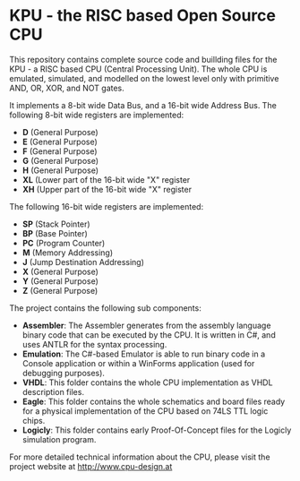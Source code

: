 # KPU - the RISC based Open Source CPU
This repository contains complete source code and buillding files for the KPU - a RISC based CPU (Central Processing Unit). The whole CPU is emulated, simulated, and modelled on the lowest level only with primitive AND, OR, XOR, and NOT gates.

It implements a 8-bit wide Data Bus, and a 16-bit wide Address Bus. The following 8-bit wide registers are implemented:
<ul>
<li><b>D</b> (General Purpose)</li>
<li><b>E</b> (General Purpose)</li>
<li><b>F</b> (General Purpose)</li>
<li><b>G</b> (General Purpose)</li>
<li><b>H</b> (General Purpose)</li>
<li><b>XL</b> (Lower part of the 16-bit wide "X" register</li>
<li><b>XH</b> (Upper part of the 16-bit wide "X" register</li>
</ul>

The following 16-bit wide registers are implemented:
<ul>
<li><b>SP</b> (Stack Pointer)</li>
<li><b>BP</b> (Base Pointer)</li>
<li><b>PC</b> (Program Counter)</li>
<li><b>M</b> (Memory Addressing)</li>
<li><b>J</b> (Jump Destination Addressing)</li>
<li><b>X</b> (General Purpose)</li>
<li><b>Y</b> (General Purpose)</li>
<li><b>Z</b> (General Purpose)</li>
</ul>

The project contains the following sub components:
<ul>
<li><b>Assembler</b>: The Assembler generates from the assembly language binary code that can be executed by the CPU. It is written in C#, and uses ANTLR for the syntax processing.</li>
<li><b>Emulation</b>: The C#-based Emulator is able to run binary code in a Console application or within a WinForms application (used for debugging purposes).</li>
<li><b>VHDL</b>: This folder contains the whole CPU implementation as VHDL description files.</li>
<li><b>Eagle</b>: This folder contains the whole schematics and board files ready for a physical implementation of the CPU based on 74LS TTL logic chips.</li>
<li><b>Logicly</b>: This folder contains early Proof-Of-Concept files for the Logicly simulation program.</li>
</ul>

For more detailed technical information about the CPU, please visit the project website at http://www.cpu-design.at
